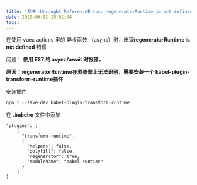 ```yaml
---
title: '解决：Uncaught ReferenceError: regeneratorRuntime is not defined'
date: 2020-06-02 15:02:44
tags:
---
```

在使用 vuex actions 里的 异步函数 （async）时，出现**regeneratorRuntime is not defined** 错误

问题：
	**使用 ES7 的 async/await 时报错。**

**原因：regeneratorRuntime在浏览器上无法识别，需要安装一个
babel-plugin-transform-runtime插件**
<!-- more -->
安装插件
```javascript
npm i --save-dev babel-plugin-transform-runtime
```

在 **.babelrc** 文件中添加
```javasript
"plugins": [
	[
	  "transform-runtime",
	  {
	    "helpers": false,
	    "polyfill": false,
	    "regenerator": true,
	    "moduleName": "babel-runtime"
	  }
	]
]
```
